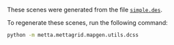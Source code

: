 These scenes were generated from the file
[`simple.des`](https://github.com/crawl/crawl/blob/master/crawl-ref/source/dat/des/arrival/simple.des).

To regenerate these scenes, run the following command:

```bash
python -m metta.mettagrid.mapgen.utils.dcss
```
